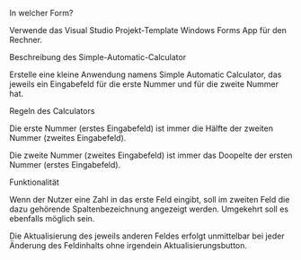<p>In welcher Form?</p>
<p>Verwende das Visual Studio Projekt-Template Windows Forms App für den Rechner.</p>

<p>Beschreibung des Simple-Automatic-Calculator</p>
<p>Erstelle eine kleine Anwendung namens Simple Automatic Calculator, das jeweils ein Eingabefeld für die erste Nummer und für die zweite Nummer hat.</p>

<p>Regeln des Calculators</p>
<p>Die erste Nummer (erstes Eingabefeld) ist immer die Hälfte der zweiten Nummer (zweites Eingabefeld).</p>

<p>Die zweite Nummer (zweites Eingabefeld) ist immer das Doopelte der ersten Nummer (erstes Eingabefeld).</p>

<p>Funktionalität</p>
<p>Wenn der Nutzer eine Zahl in das erste Feld eingibt, soll im zweiten Feld die dazu gehörende Spaltenbezeichnung angezeigt werden. Umgekehrt soll es ebenfalls möglich sein.</p>

<p>Die Aktualisierung des jeweils anderen Feldes erfolgt unmittelbar bei jeder Änderung des Feldinhalts ohne irgendein Aktualisierungsbutton.</p>
